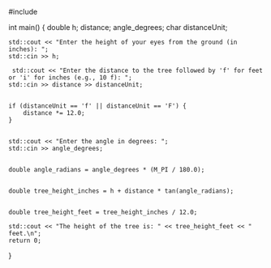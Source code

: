 #include <iostream>
 

int main() {
    double h; distance; angle_degrees;
    char distanceUnit;
    
 
    std::cout << "Enter the height of your eyes from the ground (in inches): ";
    std::cin >> h;

     std::cout << "Enter the distance to the tree followed by 'f' for feet or 'i' for inches (e.g., 10 f): ";
    std::cin >> distance >> distanceUnit;

     
    if (distanceUnit == 'f' || distanceUnit == 'F') {
        distance *= 12.0; 
    }

  
    std::cout << "Enter the angle in degrees: ";
    std::cin >> angle_degrees;

  
    double angle_radians = angle_degrees * (M_PI / 180.0);

     
    double tree_height_inches = h + distance * tan(angle_radians);

    
    double tree_height_feet = tree_height_inches / 12.0;

    std::cout << "The height of the tree is: " << tree_height_feet << " feet.\n";
    return 0;
}

